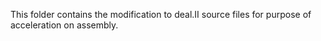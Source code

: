 This folder contains the modification to deal.II source files for purpose of acceleration on assembly.
